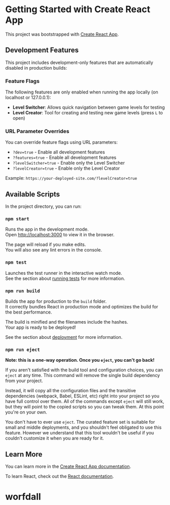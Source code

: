 # Getting Started with Create React App

This project was bootstrapped with [Create React App](https://github.com/facebook/create-react-app).

## Development Features

This project includes development-only features that are automatically disabled in production builds:

### Feature Flags

The following features are only enabled when running the app locally (on localhost or 127.0.0.1):

- **Level Switcher**: Allows quick navigation between game levels for testing
- **Level Creator**: Tool for creating and testing new game levels (press `L` to open)

### URL Parameter Overrides

You can override feature flags using URL parameters:

- `?dev=true` - Enable all development features
- `?features=true` - Enable all development features
- `?levelSwitcher=true` - Enable only the Level Switcher
- `?levelCreator=true` - Enable only the Level Creator

Example: `https://your-deployed-site.com/?levelCreator=true`

## Available Scripts

In the project directory, you can run:

### `npm start`

Runs the app in the development mode.\
Open [http://localhost:3000](http://localhost:3000) to view it in the browser.

The page will reload if you make edits.\
You will also see any lint errors in the console.

### `npm test`

Launches the test runner in the interactive watch mode.\
See the section about [running tests](https://facebook.github.io/create-react-app/docs/running-tests) for more information.

### `npm run build`

Builds the app for production to the `build` folder.\
It correctly bundles React in production mode and optimizes the build for the best performance.

The build is minified and the filenames include the hashes.\
Your app is ready to be deployed!

See the section about [deployment](https://facebook.github.io/create-react-app/docs/deployment) for more information.

### `npm run eject`

**Note: this is a one-way operation. Once you `eject`, you can't go back!**

If you aren't satisfied with the build tool and configuration choices, you can `eject` at any time. This command will remove the single build dependency from your project.

Instead, it will copy all the configuration files and the transitive dependencies (webpack, Babel, ESLint, etc) right into your project so you have full control over them. All of the commands except `eject` will still work, but they will point to the copied scripts so you can tweak them. At this point you're on your own.

You don't have to ever use `eject`. The curated feature set is suitable for small and middle deployments, and you shouldn't feel obligated to use this feature. However we understand that this tool wouldn't be useful if you couldn't customize it when you are ready for it.

## Learn More

You can learn more in the [Create React App documentation](https://facebook.github.io/create-react-app/docs/getting-started).

To learn React, check out the [React documentation](https://reactjs.org/).
# worfdall
